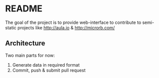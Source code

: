 README
======

The goal of the project is to provide web-interface to contribute to semi-static projects like http://aula.io & http://microrb.com/


## Architecture

Two main parts for now:
1. Generate data in required format
2. Commit, push & submit pull request

